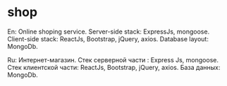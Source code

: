 # shop
En: Online shoping service.
Server-side stack: ExpressJs, mongoose.
Client-side stack: ReactJs, Bootstrap, jQuery, axios.
Database layout: MongoDb.

Ru: Интернет-магазин.
Стек серверной части : Express Js, mongoose.
Стек клиентской части: ReactJs, Bootstrap, jQuery, axios.
База данных: MongoDb.

